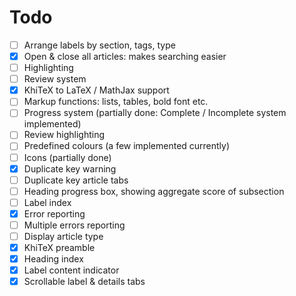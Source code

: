 # Todo

- [ ] Arrange labels by section, tags, type
- [X] Open & close all articles: makes searching easier
- [ ] Highlighting
- [ ] Review system
- [X] KhiTeX to LaTeX / MathJax support
- [ ] Markup functions: lists, tables, bold font etc.
- [ ] Progress system (partially done: Complete / Incomplete system implemented)
- [ ] Review highlighting
- [ ] Predefined colours (a few implemented currently)
- [ ] Icons (partially done)
- [X] Duplicate key warning
- [ ] Duplicate key article tabs
- [ ] Heading progress box, showing aggregate score of subsection
- [ ] Label index
- [X] Error reporting
- [ ] Multiple errors reporting
- [ ] Display article type
- [X] KhiTeX preamble
- [X] Heading index
- [X] Label content indicator
- [X] Scrollable label & details tabs
